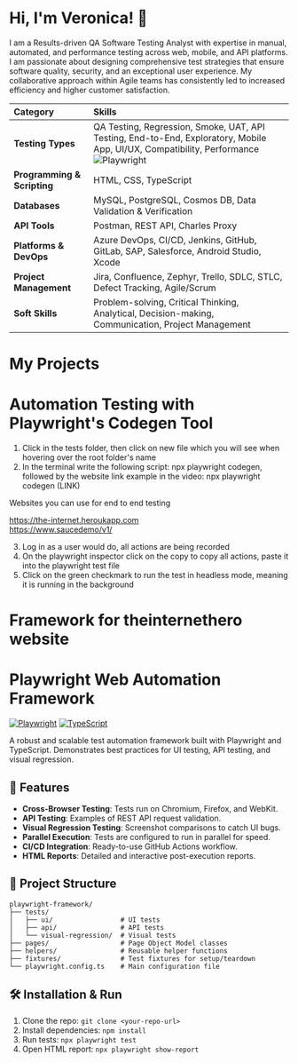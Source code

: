 
# Hi, I'm Veronica! 👋

I am a Results-driven QA Software Testing Analyst with expertise in manual, automated, and performance testing across web, mobile, and API platforms. I am passionate about designing comprehensive test strategies that ensure software quality, security, and an exceptional user experience. My collaborative approach within Agile teams has consistently led to increased efficiency and higher customer satisfaction.

| Category | Skills |
| :--- | :--- |
| **Testing Types** | QA Testing, Regression, Smoke, UAT, API Testing, End-to-End, Exploratory, Mobile App, UI/UX, Compatibility, Performance![Playwright](https://img.shields.io/badge/Playwright-Informational?style=flat&logo=playwright&logoColor=white)
| **Programming & Scripting** | HTML, CSS, TypeScript |
| **Databases** | MySQL, PostgreSQL, Cosmos DB, Data Validation & Verification |
| **API Tools** | Postman, REST API, Charles Proxy |
| **Platforms & DevOps** | Azure DevOps, CI/CD, Jenkins, GitHub, GitLab, SAP, Salesforce, Android Studio, Xcode |
| **Project Management** | Jira, Confluence, Zephyr, Trello, SDLC, STLC, Defect Tracking, Agile/Scrum |
| **Soft Skills** | Problem-solving, Critical Thinking, Analytical, Decision-making, Communication, Project Management |

# My Projects

# Automation Testing with Playwright's Codegen Tool

1. Click in the tests folder, then click on new file which you will see when hovering over the root folder's name
2. In the terminal write the following script: npx playwright codegen, followed by the website link example in the video: npx playwright codegen (LINK)

Websites you can use for end to end testing

https://the-internet.heroukapp.com  
https://www.saucedemo/v1/

3. Log in as a user would do, all actions are being recorded
4. On the playwright inspector click on the copy to copy all actions, paste it into the playwright test file
5. Click on the green checkmark to run the test in headless mode, meaning it is running in the background

# Framework for theinternethero website

# Playwright Web Automation Framework

[![Playwright](https://img.shields.io/badge/Playwright-2EAD33?style=for-the-badge&logo=playwright&logoColor=white)](https://playwright.dev/)
[![TypeScript](https://img.shields.io/badge/TypeScript-3178C6?style=for-the-badge&logo=typescript&logoColor=white)](https://www.typescriptlang.org/)

A robust and scalable test automation framework built with Playwright and TypeScript. Demonstrates best practices for UI testing, API testing, and visual regression.

## 🚀 Features

- **Cross-Browser Testing**: Tests run on Chromium, Firefox, and WebKit.
- **API Testing**: Examples of REST API request validation.
- **Visual Regression Testing**: Screenshot comparisons to catch UI bugs.
- **Parallel Execution**: Tests are configured to run in parallel for speed.
- **CI/CD Integration**: Ready-to-use GitHub Actions workflow.
- **HTML Reports**: Detailed and interactive post-execution reports.

## 📁 Project Structure

```
playwright-framework/
├── tests/
│   ├── ui/                 # UI tests
│   ├── api/                # API tests
│   └── visual-regression/  # Visual tests
├── pages/                  # Page Object Model classes
├── helpers/                # Reusable helper functions
├── fixtures/               # Test fixtures for setup/teardown
└── playwright.config.ts    # Main configuration file
```

## 🛠️ Installation & Run

1.  Clone the repo: `git clone <your-repo-url>`
2.  Install dependencies: `npm install`
3.  Run tests: `npx playwright test`
4.  Open HTML report: `npx playwright show-report`


